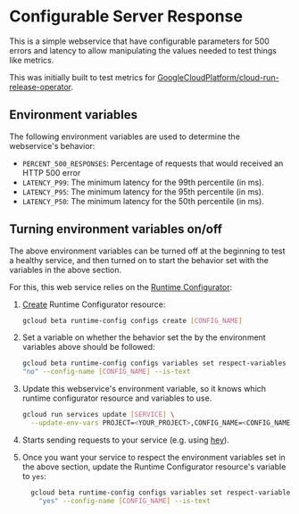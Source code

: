 # Configurable Server Response

This is a simple webservice that have configurable parameters for 500 errors
and latency to allow manipulating the values needed to test things like metrics.

This was initially built to test metrics for
[GoogleCloudPlatform/cloud-run-release-operator](https://github.com/GoogleCloudPlatform/cloud-run-release-manager).

## Environment variables

The following environment variables are used to determine the webservice's
behavior:

* `PERCENT_500_RESPONSES`: Percentage of requests that would received an HTTP
  500 error
* `LATENCY_P99`: The minimum latency for the 99th percentile (in ms).
* `LATENCY_P95`: The minimum latency for the 95th percentile (in ms).
* `LATENCY_P50`: The minimum latency for the 50th percentile (in ms).

## Turning environment variables on/off

The above environment variables can be turned off at the beginning to test a
healthy service, and then turned on to start the behavior set with the variables
in the above section.

For this, this web service relies on the [Runtime
Configurator](https://cloud.google.com/deployment-manager/runtime-configurator):

1. [Create](https://cloud.google.com/deployment-manager/runtime-configurator/create-and-delete-runtimeconfig-resources#gcloud)
   Runtime Configurator resource:
  
    ```sh
    gcloud beta runtime-config configs create [CONFIG_NAME]
    ```

2. Set a variable on whether the behavior set the by the environment variables
   above should be followed:

    ```sh
    gcloud beta runtime-config configs variables set respect-variables \
    "no" --config-name [CONFIG_NAME] --is-text
    ```

3. Update this webservice's environment variable, so it knows which runtime
   configurator resource and variables to use.

    ```sh
    gcloud run services update [SERVICE] \
      --update-env-vars PROJECT=<YOUR_PROJECT>,CONFIG_NAME=<CONFIG_NAME>
    ```

4. Starts sending requests to your service (e.g. using [hey](https://github.com/rakyll/hey)).

5. Once you want your service to respect the environment variables set in the
   above section, update the Runtime Configurator resource's variable to `yes`:

    ```sh
      gcloud beta runtime-config configs variables set respect-variables \
        "yes" --config-name [CONFIG_NAME] --is-text
    ```

